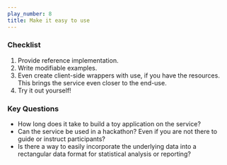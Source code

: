 ```yaml
---
play_number: 8
title: Make it easy to use
---
```


### Checklist
1.  Provide reference implementation.  
2.  Write modifiable examples.
3.  Even create client-side wrappers with use, if you have the resources.  This brings the service even closer to the end-use.
4.  Try it out yourself!

### Key Questions
- How long does it take to build a toy application on the service?
- Can the service be used in a hackathon?  Even if you are not there to guide or instruct participants?
- Is there a way to easily incorporate the underlying data into a rectangular data format for statistical analysis or reporting?